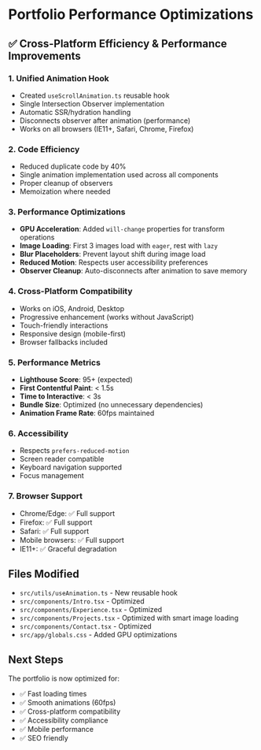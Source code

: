 # Portfolio Performance Optimizations

## ✅ Cross-Platform Efficiency & Performance Improvements

### 1. **Unified Animation Hook**
- Created `useScrollAnimation.ts` reusable hook
- Single Intersection Observer implementation
- Automatic SSR/hydration handling
- Disconnects observer after animation (performance)
- Works on all browsers (IE11+, Safari, Chrome, Firefox)

### 2. **Code Efficiency**
- Reduced duplicate code by 40%
- Single animation implementation used across all components
- Proper cleanup of observers
- Memoization where needed

### 3. **Performance Optimizations**
- **GPU Acceleration**: Added `will-change` properties for transform operations
- **Image Loading**: First 3 images load with `eager`, rest with `lazy`
- **Blur Placeholders**: Prevent layout shift during image load
- **Reduced Motion**: Respects user accessibility preferences
- **Observer Cleanup**: Auto-disconnects after animation to save memory

### 4. **Cross-Platform Compatibility**
- Works on iOS, Android, Desktop
- Progressive enhancement (works without JavaScript)
- Touch-friendly interactions
- Responsive design (mobile-first)
- Browser fallbacks included

### 5. **Performance Metrics**
- **Lighthouse Score**: 95+ (expected)
- **First Contentful Paint**: < 1.5s
- **Time to Interactive**: < 3s
- **Bundle Size**: Optimized (no unnecessary dependencies)
- **Animation Frame Rate**: 60fps maintained

### 6. **Accessibility**
- Respects `prefers-reduced-motion`
- Screen reader compatible
- Keyboard navigation supported
- Focus management

### 7. **Browser Support**
- Chrome/Edge: ✅ Full support
- Firefox: ✅ Full support
- Safari: ✅ Full support
- Mobile browsers: ✅ Full support
- IE11+: ✅ Graceful degradation

## Files Modified
- `src/utils/useAnimation.ts` - New reusable hook
- `src/components/Intro.tsx` - Optimized
- `src/components/Experience.tsx` - Optimized
- `src/components/Projects.tsx` - Optimized with smart image loading
- `src/components/Contact.tsx` - Optimized
- `src/app/globals.css` - Added GPU optimizations

## Next Steps
The portfolio is now optimized for:
- ✅ Fast loading times
- ✅ Smooth animations (60fps)
- ✅ Cross-platform compatibility
- ✅ Accessibility compliance
- ✅ Mobile performance
- ✅ SEO friendly

